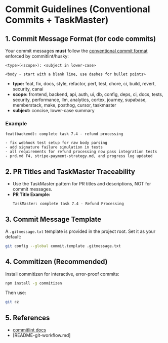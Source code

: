 # Commit Guidelines (Conventional Commits + TaskMaster)

## 1. Commit Message Format (for code commits)

Your commit messages **must** follow the [conventional commit format][commitlint-docs] enforced by commitlint/husky:

[commitlint-docs]: https://github.com/conventional-changelog/commitlint/#wha

```
<type>(<scope>): <subject in lower-case>

<body - start with a blank line, use dashes for bullet points>
```

- **type:** feat, fix, docs, style, refactor, perf, test, chore, ci, build, revert, security, canai
- **scope:** frontend, backend, api, auth, ui, db, config, deps, ci, docs, tests, security, performance, llm, analytics, cortex, journey, supabase, memberstack, make, posthog, cursor, taskmaster
- **subject:** concise, lower-case summary

### Example
```
feat(backend): complete task 7.4 - refund processing

- fix webhook test setup for raw body parsing
- add signature failure simulation in tests
- all requirements for refund processing now pass integration tests
- prd.md F4, stripe-payment-strategy.md, and progress log updated
```

## 2. PR Titles and TaskMaster Traceability

- Use the TaskMaster pattern for PR titles and descriptions, NOT for commit messages.
- **PR Title Example:**
  ```
  TaskMaster: complete task 7.4 - Refund Processing
  ```

## 3. Commit Message Template

A `.gitmessage.txt` template is provided in the project root. Set it as your default:
```bash
git config --global commit.template .gitmessage.txt
```

## 4. Commitizen (Recommended)

Install commitizen for interactive, error-proof commits:
```bash
npm install -g commitizen
```
Then use:
```bash
git cz
```

## 5. References
- [commitlint docs](https://github.com/conventional-changelog/commitlint/#wha)
- [README-git-workflow.md] 